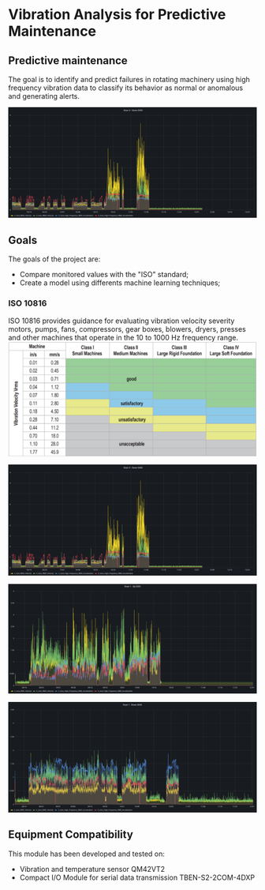 # Vibration Analysis for Predictive Maintenance
## Predictive maintenance
The goal is to identify and predict failures in rotating machinery using high frequency vibration data to classify its behavior as normal or anomalous and generating alerts.

![dryer_3_down](docs/dryer_3_down.png)

## Goals
The goals of the project are: 

- Compare monitored values with the "ISO" standard;
- Create a model using differents machine learning techniques;

### ISO 10816
ISO 10816 provides guidance for evaluating vibration velocity severity motors, pumps, fans, compressors, gear boxes, blowers, dryers, presses and other machines that operate in the 10 to 1000 Hz frequency range.
![iso10816](docs/iso10816.png)

![dryer_3_down](docs/dryer_3_down.png)

![dryer_1_up](docs/dryer_1_up.png)

![dryer_1_down](docs/dryer_1_down.png)



## Equipment Compatibility

This module has been developed and tested on:
+ Vibration and temperature sensor QM42VT2
+ Compact I/O Module for serial data transmission TBEN-S2-2COM-4DXP
